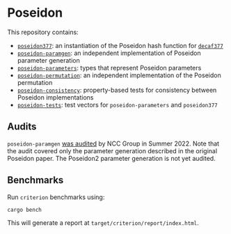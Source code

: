 # Poseidon

This repository contains:

* [`poseidon377`](../main/poseidon377): an instantiation of the Poseidon hash function for [`decaf377`](https://github.com/penumbra-zone/decaf377)
* [`poseidon-paramgen`](../main/poseidon-paramgen): an independent implementation of Poseidon parameter generation
* [`poseidon-parameters`](../main/poseidon-parameters): types that represent Poseidon
parameters
* [`poseidon-permutation`](../main/poseidon-permutation): an independent implementation of the Poseidon permutation
* [`poseidon-consistency`](../main/poseidon-consistency): property-based tests for consistency between Poseidon implementations
* [`poseidon-tests`](../main/poseidon-tests): test vectors for `poseidon-parameters` and `poseidon377`

## Audits

`poseidon-paramgen` [was audited](https://research.nccgroup.com/2022/09/12/public-report-penumbra-labs-decaf377-implementation-and-poseidon-parameter-selection-review/) by NCC Group in Summer 2022.
Note that the audit covered only the parameter generation described in the original Poseidon paper. The Poseidon2 parameter
generation is not yet audited.

## Benchmarks

Run `criterion` benchmarks using:

```
cargo bench
```

This will generate a report at `target/criterion/report/index.html`.
